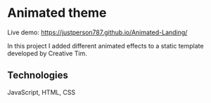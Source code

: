 # Animated theme

Live demo: https://justperson787.github.io/Animated-Landing/

In this project I added different animated effects to a static template developed by Creative Tim.

## Technologies

JavaScript, HTML, CSS
